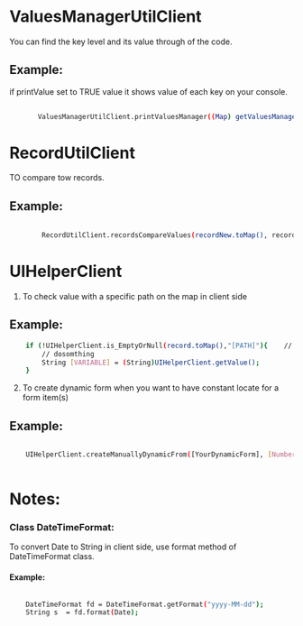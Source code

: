 # ValuesManagerUtilClient

You can find the key level and its value through of the code.

## Example:

if printValue set to TRUE value it shows value of each key on your console. 

 ```bash
 	
		ValuesManagerUtilClient.printValuesManager((Map) getValuesManager().getValues(), true) 
 ```

# RecordUtilClient

TO compare tow records.
	
## Example:
	

```bash
 	
		RecordUtilClient.recordsCompareValues(recordNew.toMap(), recordOld.toMap())
```
 
# UIHelperClient

1. To check value with a specific path on the map in client side
	
## Example:

``` bash
	if (!UIHelperClient.is_EmptyOrNull(record.toMap(),"[PATH]"){    // PATH like student/name
		// dosomthing
		String [VARIABLE] = (String)UIHelperClient.getValue();				// VARIABLE like name
	}

```	
2. To create dynamic form when you want to have constant locate for a form item(s) 

## Example:
``` bash 

	UIHelperClient.createManuallyDynamicFrom([YourDynamicForm], [NumberOfColumnYouWant], [LayoutPatternOfFormItems]);
	
```
# Notes:

### Class DateTimeFormat:
 
To convert Date to String in client side, use format method of DateTimeFormat class.
				
#### Example:
```bash

	DateTimeFormat fd = DateTimeFormat.getFormat("yyyy-MM-dd");
	String s  = fd.format(Date);	
```
			